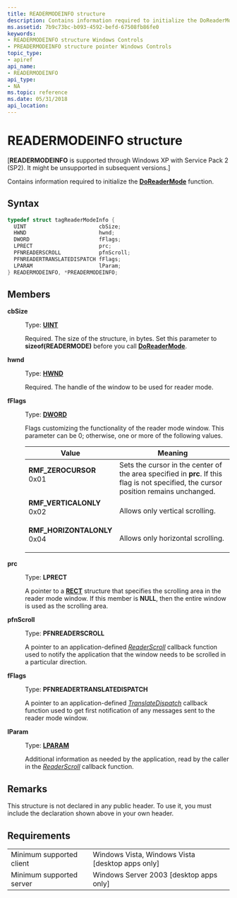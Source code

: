 ```yaml
---
title: READERMODEINFO structure
description: Contains information required to initialize the DoReaderMode function.
ms.assetid: 7b9c73bc-b093-4592-befd-67508fb86fe0
keywords:
- READERMODEINFO structure Windows Controls
- PREADERMODEINFO structure pointer Windows Controls
topic_type:
- apiref
api_name:
- READERMODEINFO
api_type:
- NA
ms.topic: reference
ms.date: 05/31/2018
api_location: 
---
```


# READERMODEINFO structure

\[**READERMODEINFO** is supported through Windows XP with Service Pack 2 (SP2). It might be unsupported in subsequent versions.\]

Contains information required to initialize the [**DoReaderMode**](doreadermode.md) function.

## Syntax


```C++
typedef struct tagReaderModeInfo {
  UINT                       cbSize;
  HWND                       hwnd;
  DWORD                      fFlags;
  LPRECT                     prc;
  PFNREADERSCROLL            pfnScroll;
  PFNREADERTRANSLATEDISPATCH fFlags;
  LPARAM                     lParam;
} READERMODEINFO, *PREADERMODEINFO;
```



## Members

<dl> <dt>

**cbSize**
</dt> <dd>

Type: **[**UINT**](https://docs.microsoft.com/windows/desktop/WinProg/windows-data-types)**

</dd> <dd>

Required. The size of the structure, in bytes. Set this parameter to **sizeof(READERMODE)** before you call [**DoReaderMode**](doreadermode.md).

</dd> <dt>

**hwnd**
</dt> <dd>

Type: **[**HWND**](https://docs.microsoft.com/windows/desktop/WinProg/windows-data-types)**

</dd> <dd>

Required. The handle of the window to be used for reader mode.

</dd> <dt>

**fFlags**
</dt> <dd>

Type: **[**DWORD**](https://docs.microsoft.com/windows/desktop/WinProg/windows-data-types)**

</dd> <dd>

Flags customizing the functionality of the reader mode window. This parameter can be 0; otherwise, one or more of the following values.



| Value                                                                                                                                                                                                                                  | Meaning                                                                                                                                          |
|----------------------------------------------------------------------------------------------------------------------------------------------------------------------------------------------------------------------------------------|--------------------------------------------------------------------------------------------------------------------------------------------------|
| <span id="RMF_ZEROCURSOR"></span><span id="rmf_zerocursor"></span><dl> <dt>**RMF\_ZEROCURSOR**</dt> <dt>0x01</dt> </dl>             | Sets the cursor in the center of the area specified in **prc**. If this flag is not specified, the cursor position remains unchanged.<br/> |
| <span id="RMF_VERTICALONLY"></span><span id="rmf_verticalonly"></span><dl> <dt>**RMF\_VERTICALONLY**</dt> <dt>0x02</dt> </dl>       | Allows only vertical scrolling.<br/>                                                                                                       |
| <span id="RMF_HORIZONTALONLY"></span><span id="rmf_horizontalonly"></span><dl> <dt>**RMF\_HORIZONTALONLY**</dt> <dt>0x04</dt> </dl> | Allows only horizontal scrolling.<br/>                                                                                                     |



 

</dd> <dt>

**prc**
</dt> <dd>

Type: **LPRECT**

</dd> <dd>

A pointer to a [**RECT**](https://docs.microsoft.com/previous-versions//dd162897(v=vs.85)) structure that specifies the scrolling area in the reader mode window. If this member is **NULL**, then the entire window is used as the scrolling area.

</dd> <dt>

**pfnScroll**
</dt> <dd>

Type: **PFNREADERSCROLL**

</dd> <dd>

A pointer to an application-defined [*ReaderScroll*](readerscroll.md) callback function used to notify the application that the window needs to be scrolled in a particular direction.

</dd> <dt>

**fFlags**
</dt> <dd>

Type: **PFNREADERTRANSLATEDISPATCH**

</dd> <dd>

A pointer to an application-defined [*TranslateDispatch*](translatedispatch.md) callback function used to get first notification of any messages sent to the reader mode window.

</dd> <dt>

**lParam**
</dt> <dd>

Type: **[**LPARAM**](https://docs.microsoft.com/windows/desktop/WinProg/windows-data-types)**

</dd> <dd>

Additional information as needed by the application, read by the caller in the [*ReaderScroll*](readerscroll.md) callback function.

</dd> </dl>

## Remarks

This structure is not declared in any public header. To use it, you must include the declaration shown above in your own header.

## Requirements



|                                     |                                                               |
|-------------------------------------|---------------------------------------------------------------|
| Minimum supported client<br/> | Windows Vista, Windows Vista \[desktop apps only\]<br/> |
| Minimum supported server<br/> | Windows Server 2003 \[desktop apps only\]<br/>          |



 

 





